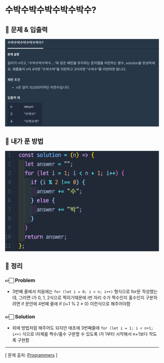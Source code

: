 # 수박수박수박수박수박수?

## 📍 문제 & 입출력

<img src="./Images/1.png"/>

## 📍 내가 푼 방법

<img src="./Images/2.png"/>

## 📍 정리

### 👉🏻 Problem

- 3번째 줄에서 처음에는 `for (let i = 0; i < n; i++)` 형식으로 for문 작성했는데, 그러면 i가 0, 1, 2식으로 찍히기때문에 i번 자리 수가 짝수인지 홀수인지 구분하려면 if 문안에 4번째 줄에 if (i+1 % 2 ≠ 0) 이런식으로 해주어야함

### 👉🏻 Solution

- 위에 방법처럼 해주어도 되지만 애초에 3번째줄에 `for (let i = 1; i < n+1; i++)` 식으로 i자체를 짝수/홀수 구분할 수 있도록 i가 1부터 시작해서 n+1보다 작도록 구현함

---

[ 문제 출처: [Programmers](https://programmers.co.kr/) ]
